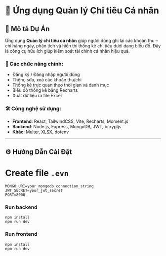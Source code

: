 
# 💸 Ứng dụng Quản lý Chi tiêu Cá nhân

## 📌 Mô tả Dự Án

Ứng dụng **Quản lý chi tiêu cá nhân** giúp người dùng ghi lại các khoản thu – chi hằng ngày, phân tích và hiển thị thống kê chi tiêu dưới dạng biểu đồ. Đây là công cụ hữu ích giúp kiểm soát tài chính cá nhân hiệu quả.

### 🎯 Các chức năng chính:
- Đăng ký / Đăng nhập người dùng
- Thêm, sửa, xoá các khoản thu/chi
- Thống kê trực quan theo thời gian và danh mục
- Biểu đồ thống kê bằng Recharts
- Xuất dữ liệu ra file Excel

### 🛠 Công nghệ sử dụng:
- **Frontend**: React, TailwindCSS, Vite, Recharts, Moment.js
- **Backend**: Node.js, Express, MongoDB, JWT, bcryptjs
- **Khác**: Multer, XLSX, dotenv

---

## ⚙️ Hướng Dẫn Cài Đặt

# Create file `.evn`
```
MONGO_URI=your_mongodb_connection_string
JWT_SECRET=your_jwt_secret
PORT=8000
```

### Run backend 
```
npm install
npm run dev
```

### Run frontend
```
npm install
npm run dev
```